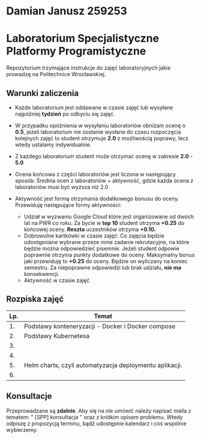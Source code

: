 
# Damian Janusz 259253




# Laboratorium Specjalistyczne Platformy Programistyczne

Repozytorium trzymające instrukcje do zajęć laboratoryjnych jakie prowadzę na Politechnice Wrocławskiej.

## Warunki zaliczenia

- Każde laboratorium jest oddawane w czasie zajęć lub wysyłane najpóźniej **tydzień** po odbyciu się zajęć.


- W przypadku opóźnienia w wysyłaniu laboratoriów obniżam ocenę o **0.5**, jeżeli laboratorium nie zostanie wysłane do czasu rozpoczęcia kolejnych zajęć to student otrzymuje **2.0** z możliwością poprawy, lecz wtedy ustalamy indywidualnie. 

- Z każdego laboratorium student może otrzymać ocenę w zakresie **2.0** - **5.0**

- Ocena końcowa z części laboratoriów jest liczona w następujący sposób: Średnia ocen z laboratoriów + aktywność, gdzie każda ocena z laboratoriów musi być wyższa niż 2.0

- Aktywność jest formą otrzymania dodatkowego bonusu do oceny. Przewiduję następujące formy aktywności:
    - Udział w wyzwaniu Google Cloud które jest organizowane od dwóch lat na PWR co roku. Za bycie w **top 10** student otrzyma **+0.25** do końcowej oceny. **Reszta** uczestników otrzyma **+0.10.**
    - Dobrowolne kartkówki w czasie zajęć: Co zajęcia będzie udostępniane wybrane przeze mnie zadanie rekrutacyjne, na które będzie można odpowiedzieć pisemnie. Jeżeli student odpowie poprawnie otrzyma punkty dodatkowe do oceny. Maksymalny bonus jaki przewiduję to **+0.25** do oceny. Będzie on wyliczany na koniec semestru. Za niepoprawne odpowiedzi lub brak udziału, **nie ma** konsekwencji. 
    - Aktywność w czasie zajęć  



## Rozpiska zajęć
|Lp.| Temat|
|---|---|
|1.| Podstawy konteneryzacji - Docker i Docker compose 
|2.| Podstawy Kubernetesa
|3.| | 
|4.|
|5.| Helm charts, czyli automatyzacja deploymentu aplikacji.
|6.| 


## Konsultacje

Przeprowadzane są **zdalnie**. Aby się na nie umówić należy napisać maila z tematem: 
" [SPP] konsultacje " oraz z krótkim opisem problemu. Wtedy odpiszę z propozycją terminu, bądź udostępnie kalendarz i coś wspólnie wybierzemy.
